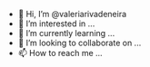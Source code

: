 - 👋 Hi, I’m @valeriarivadeneira
- 👀 I’m interested in ...
- 🌱 I’m currently learning ...
- 💞️ I’m looking to collaborate on ...
- 📫 How to reach me ...

<!---
valeriarivadeneira/valeriarivadeneira is a ✨ special ✨ repository because its `README.md` (this file) appears on your GitHub profile.
You can click the Preview link to take a look at your changes.
--->
